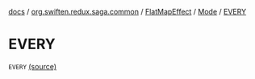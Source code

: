 [docs](../../../index.md) / [org.swiften.redux.saga.common](../../index.md) / [FlatMapEffect](../index.md) / [Mode](index.md) / [EVERY](./-e-v-e-r-y.md)

# EVERY

`EVERY` [(source)](https://github.com/protoman92/KotlinRedux/tree/master/common\common-saga\src\main\kotlin/org/swiften/redux/saga/common/FlatMapEffect.kt#L21)